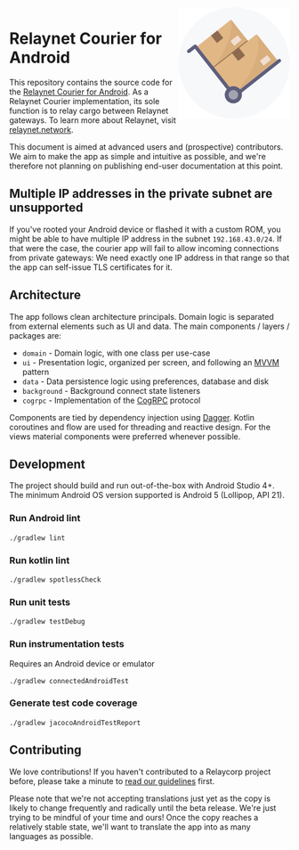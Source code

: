<img src="./courier-icon.png" align="right"/>

# Relaynet Courier for Android

This repository contains the source code for the [Relaynet Courier for Android](https://play.google.com/store/apps/details?id=tech.replaycorp.courier). 
As a Relaynet Courier implementation, its sole function is to relay cargo between Relaynet gateways. 
To learn more about Relaynet, visit [relaynet.network](https://relaynet.network).

This document is aimed at advanced users and (prospective) contributors. We aim to make the app as 
simple and intuitive as possible, and we're therefore not planning on publishing end-user 
documentation at this point.

## Multiple IP addresses in the private subnet are unsupported

If you've rooted your Android device or flashed it with a custom ROM, you might be able to have 
multiple IP address in the subnet `192.168.43.0/24`. If that were the case, the courier app will 
fail to allow incoming connections from private gateways: We need exactly one IP address in that 
range so that the app can self-issue TLS certificates for it.

## Architecture

The app follows clean architecture principals. Domain logic is separated from external elements
such as UI and data. The main components / layers / packages are:
 
 - `domain` - Domain logic, with one class per use-case
 - `ui` - Presentation logic, organized per screen, and following an [MVVM](https://en.wikipedia.org/wiki/Model%E2%80%93view%E2%80%93viewmodel) pattern
 - `data` - Data persistence logic using preferences, database and disk
 - `background` - Background connect state listeners
 - `cogrpc` - Implementation of the [CogRPC](https://specs.relaynet.network/RS-008) protocol

Components are tied by dependency injection using [Dagger](https://dagger.dev). 
Kotlin coroutines and flow are used for threading and reactive design. 
For the views material components were preferred whenever possible.

## Development

The project should build and run out-of-the-box with Android Studio 4+. 
The minimum Android OS version supported is Android 5 (Lollipop, API 21).

### Run Android lint

```
./gradlew lint 
```

### Run kotlin lint

```
./gradlew spotlessCheck 
```

### Run unit tests

```
./gradlew testDebug 
```

### Run instrumentation tests

Requires an Android device or emulator

```
./gradlew connectedAndroidTest 
```

### Generate test code coverage

```
./gradlew jacocoAndroidTestReport 
```

## Contributing

We love contributions! If you haven't contributed to a Relaycorp project before, please take a minute to [read our guidelines](https://github.com/relaycorp/.github/blob/master/CONTRIBUTING.md) first.

Please note that we're not accepting translations just yet as the copy is likely to change frequently and radically until the beta release. We're just trying to be mindful of your time and ours! Once the copy reaches a relatively stable state, we'll want to translate the app into as many languages as possible.
